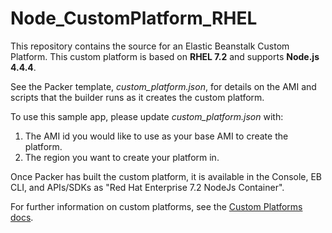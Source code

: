 Node_CustomPlatform_RHEL
========================
This repository contains the source for an Elastic Beanstalk Custom Platform.
This custom platform is based on **RHEL 7.2** and supports **Node.js 4.4.4**.

See the Packer template, *custom_platform.json*, for details on the AMI and
scripts that the builder runs as it creates the custom platform.

To use this sample app, please update *custom_platform.json* with:
1. The AMI id you would like to use as your base AMI to create the platform.
2. The region you want to create your platform in.

Once Packer has built the custom platform, it is available in the Console,
EB CLI, and APIs/SDKs as "Red Hat Enterprise 7.2 NodeJs Container".

For further information on custom platforms, see the
[Custom Platforms docs](http://docs.aws.amazon.com/elasticbeanstalk/latest/dg/custom-platforms.html).
